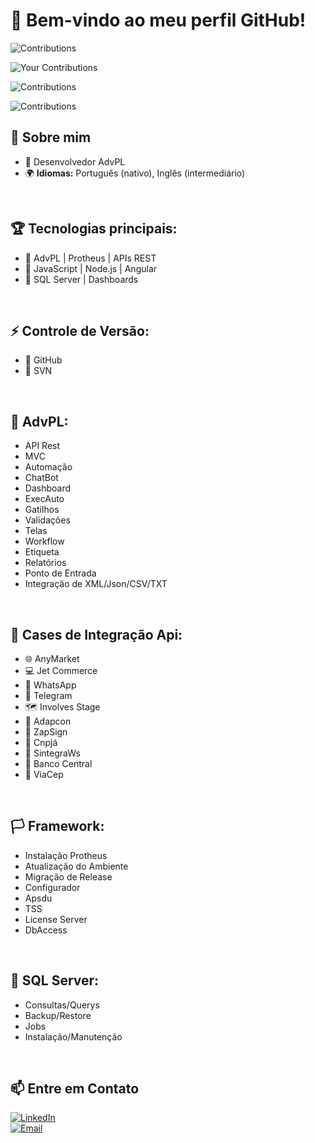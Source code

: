 # 👋 Bem-vindo ao meu perfil GitHub!  
![Contributions](https://github.com/thiago-andrrade/github-calendar/blob/master/docs/images/calendar-heatmap.png)

![Your Contributions](https://github-readme-streak-stats.herokuapp.com/?user=thiago-andrrade&theme=radical)

![Contributions](https://raw.githubusercontent.com/san1712/github-contributions-calendar/master/docs/images/calendar-heatmap.png)

![Contributions](https://raw.githubusercontent.com/thiago-andrrade/github-contributions-calendar/master/docs/images/calendar-heatmap.png)


## 🚀 Sobre mim  
- 💼 Desenvolvedor AdvPL
- 🌍 **Idiomas:** Português (nativo), Inglês (intermediário)

<br>

## 🏆 Tecnologias principais:
- 🔹 AdvPL | Protheus | APIs REST
- 🔹 JavaScript | Node.js | Angular
- 🔹 SQL Server | Dashboards

<br>

## ⚡ Controle de Versão:
- 🔹 GitHub 
- 🔹 SVN

<br>

## 🏁 AdvPL:
- API Rest
- MVC
- Automação
- ChatBot
- Dashboard
- ExecAuto
- Gatilhos
- Validações
- Telas
- Workflow
- Etiqueta
- Relatórios
- Ponto de Entrada
- Integração de XML/Json/CSV/TXT

<br>

## 📂 Cases de Integração Api:
- 🌐  AnyMarket
- 💻  Jet Commerce
- 📱   WhatsApp
- 📢  Telegram
- 🗺️  Involves Stage
- 📄  Adapcon
- 🔷  ZapSign
- 💼 Cnpjá
- 📓  SintegraWs
- 🏦 Banco Central
- 📮  ViaCep

<br>

## 🏳️ Framework:
- Instalação Protheus
- Atualização do Ambiente
- Migração de Release
- Configurador
- Apsdu
- TSS
- License Server
- DbAccess

<br>

## 🏁 SQL Server:
- Consultas/Querys
- Backup/Restore
- Jobs
- Instalação/Manutenção

<br>

## 📫 Entre em Contato  
[![LinkedIn](https://img.shields.io/badge/LinkedIn-0077B5?style=for-the-badge&logo=linkedin&logoColor=white)](https://linkedin.com/in/thiago-andrrade)  
[![Email](https://img.shields.io/badge/Email-D14836?style=for-the-badge&logo=gmail&logoColor=white)](mailto:thiago.andrrade@gmail.com)  

